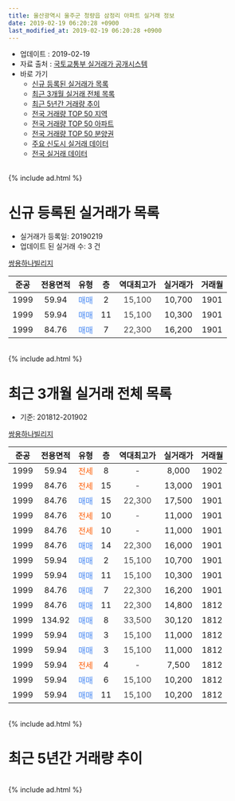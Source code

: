 ```yaml
---
title: 울산광역시 울주군 청량읍 삼정리 아파트 실거래 정보
date: 2019-02-19 06:20:28 +0900
last_modified_at: 2019-02-19 06:20:28 +0900
---
```


* 업데이트 : 2019-02-19
* 자료 출처 : [국토교통부 실거래가 공개시스템](http://rt.molit.go.kr)
* 바로 가기
    * [신규 등록된 실거래가 목록](#신규-등록된-실거래가-목록)
    * [최근 3개월 실거래 전체 목록](#최근-3개월-실거래-전체-목록)
    * [최근 5년간 거래량 추이](#최근-5년간-거래량-추이)
    * [전국 거래량 TOP 50 지역](https://ayogom.github.io/apt-trade-info/최근-3개월-전국에서-가장-거래가-많이-발생한-지역)
    * [전국 거래량 TOP 50 아파트](https://ayogom.github.io/apt-trade-info/최근-3개월-전국에서-가장-거래가-많이-발생한-아파트)
    * [전국 거래량 TOP 50 분양권](https://ayogom.github.io/apt-trade-info/최근-3개월-전국에서-가장-거래가-많이-발생한-분양권)
    * [주요 신도시 실거래 데이터](https://ayogom.github.io/apt-trade-info/주요-신도시)
    * [전국 실거래 데이터](https://ayogom.github.io/apt-trade-info/전국)
<br>
{% include ad.html %}
<br>

# 신규 등록된 실거래가 목록
* 실거래가 등록일: 20190219
* 업데이트 된 실거래 수: 3 건


[쌍용하나빌리지](https://search.naver.com/search.naver?query=%EC%9A%B8%EC%82%B0%EA%B4%91%EC%97%AD%EC%8B%9C+%EC%9A%B8%EC%A3%BC%EA%B5%B0+%EC%B2%AD%EB%9F%89%EC%9D%8D+%EC%82%BC%EC%A0%95%EB%A6%AC+%EC%8C%8D%EC%9A%A9%ED%95%98%EB%82%98%EB%B9%8C%EB%A6%AC%EC%A7%80)

|준공|전용면적|유형|층|역대최고가|실거래가|거래월|
|:---:|:---:|:---:|:---:|:---:|:---:|:---:|
|1999|59.94|<span style="color:#4285f3">매매</span>|2|<span style="color:#444444">15,100</span>|10,700|1901|
|1999|59.94|<span style="color:#4285f3">매매</span>|11|<span style="color:#444444">15,100</span>|10,300|1901|
|1999|84.76|<span style="color:#4285f3">매매</span>|7|<span style="color:#444444">22,300</span>|16,200|1901|


<br>
{% include ad.html %}
<br>

# 최근 3개월 실거래 전체 목록
* 기준: 201812-201902


[쌍용하나빌리지](https://search.naver.com/search.naver?query=%EC%9A%B8%EC%82%B0%EA%B4%91%EC%97%AD%EC%8B%9C+%EC%9A%B8%EC%A3%BC%EA%B5%B0+%EC%B2%AD%EB%9F%89%EC%9D%8D+%EC%82%BC%EC%A0%95%EB%A6%AC+%EC%8C%8D%EC%9A%A9%ED%95%98%EB%82%98%EB%B9%8C%EB%A6%AC%EC%A7%80)

|준공|전용면적|유형|층|역대최고가|실거래가|거래월|
|:---:|:---:|:---:|:---:|:---:|:---:|:---:|
|1999|59.94|<span style="color:#ff5a00">전세</span>|8|<span style="color:#444444">-</span>|8,000|1902|
|1999|84.76|<span style="color:#ff5a00">전세</span>|15|<span style="color:#444444">-</span>|13,000|1901|
|1999|84.76|<span style="color:#4285f3">매매</span>|15|<span style="color:#444444">22,300</span>|17,500|1901|
|1999|84.76|<span style="color:#ff5a00">전세</span>|10|<span style="color:#444444">-</span>|11,000|1901|
|1999|84.76|<span style="color:#ff5a00">전세</span>|10|<span style="color:#444444">-</span>|11,000|1901|
|1999|84.76|<span style="color:#4285f3">매매</span>|14|<span style="color:#444444">22,300</span>|16,000|1901|
|1999|59.94|<span style="color:#4285f3">매매</span>|2|<span style="color:#444444">15,100</span>|10,700|1901|
|1999|59.94|<span style="color:#4285f3">매매</span>|11|<span style="color:#444444">15,100</span>|10,300|1901|
|1999|84.76|<span style="color:#4285f3">매매</span>|7|<span style="color:#444444">22,300</span>|16,200|1901|
|1999|84.76|<span style="color:#4285f3">매매</span>|11|<span style="color:#444444">22,300</span>|14,800|1812|
|1999|134.92|<span style="color:#4285f3">매매</span>|8|<span style="color:#444444">33,500</span>|30,120|1812|
|1999|59.94|<span style="color:#4285f3">매매</span>|3|<span style="color:#444444">15,100</span>|11,000|1812|
|1999|59.94|<span style="color:#4285f3">매매</span>|3|<span style="color:#444444">15,100</span>|11,000|1812|
|1999|59.94|<span style="color:#ff5a00">전세</span>|4|<span style="color:#444444">-</span>|7,500|1812|
|1999|59.94|<span style="color:#4285f3">매매</span>|6|<span style="color:#444444">15,100</span>|10,200|1812|
|1999|59.94|<span style="color:#4285f3">매매</span>|11|<span style="color:#444444">15,100</span>|10,200|1812|


<br>
{% include ad.html %}
<br>

# 최근 5년간 거래량 추이


<div style="width:100%;">
    <canvas id="deal_progress" height="200"></canvas>
</div>

<script>
new Chart(document.getElementById("deal_progress"), {
    type: 'line',
    data: {
        labels: ['201402','201403','201404','201405','201406','201407','201408','201409','201410','201411','201412','201501','201502','201503','201504','201505','201506','201507','201508','201509','201510','201511','201512','201601','201602','201603','201604','201605','201606','201607','201608','201609','201610','201611','201612','201701','201702','201703','201704','201705','201706','201707','201708','201709','201710','201711','201712','201801','201802','201803','201804','201805','201806','201807','201808','201809','201810','201811','201812','201901','201902'],
        datasets: [{
            label: '매매',
            pointRadius: 1,
            data: [14, 15, 25, 15, 15, 15, 15, 17, 20, 20, 15, 19, 11, 16, 10, 24, 15, 12, 17, 8, 19, 8, 3, 10, 5, 17, 12, 12, 17, 9, 8, 6, 15, 15, 6, 9, 11, 4, 6, 10, 8, 8, 10, 7, 3, 5, 5, 5, 0, 6, 3, 5, 5, 4, 2, 2, 3, 2, 6, 5, 0],
            borderColor: "rgba(255, 201, 14, 1)",
            backgroundColor: "rgba(255, 201, 14, 0.5)",
            fill: false,
            lineTension: 0
        },{
            label: '전월세',
            pointRadius: 1,
            data: [5, 8, 3, 7, 3, 5, 3, 8, 2, 6, 8, 5, 7, 3, 4, 5, 2, 7, 6, 5, 1, 4, 3, 9, 4, 8, 5, 4, 3, 4, 2, 1, 4, 3, 4, 5, 7, 5, 4, 4, 7, 4, 3, 4, 3, 0, 4, 0, 3, 2, 2, 5, 7, 7, 1, 2, 2, 2, 1, 3, 1],
            borderColor: "rgba(0, 141, 185, 1)",
            backgroundColor: "rgba(0, 141, 185, 0.5)",
            fill: false,
            lineTension: 0
        }
        ]
    },
    options: {
        responsive: true,
        title: {
            display: false
        },
        tooltips: {
            mode: 'index',
            intersect: false
        },
        hover: {
            mode: 'nearest',
            intersect: true
        },
        scales: {
            xAxes: [{
                display: true,
                scaleLabel: {
                    display: true,
                    labelString: '년/월'
                }
            }],
            yAxes: [{
                display: true,
                ticks: {
                    suggestedMin: 0,
                },
                scaleLabel: {
                    display: true,
                    labelString: '실거래 수'
                }
            }]
        }
    }
});

</script>


<br>
{% include ad.html %}
<br>

